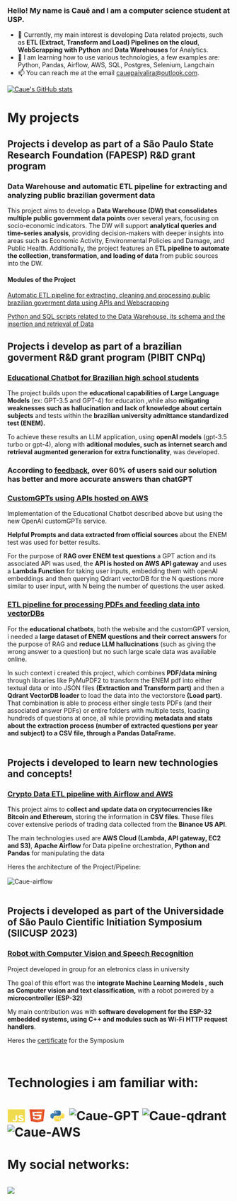 ### Hello! My name is Cauê and I am a computer science student at USP.

-  🔭 Currently, my main interest is developing Data related projects, such as **ETL (Extract, Transform and Load) Pipelines on the cloud**, **WebScrapping with Python** and **Data Warehouses** for Analytics.
-  🌱 I am learning how to use various technologies, a few examples are: Python, Pandas, Airflow, AWS, SQL, Postgres, Selenium, Langchain
-  📫 You can reach me at the email cauepaivalira@outlook.com.

[![Caue's GitHub stats](https://github-readme-stats.vercel.app/api?username=caue-paiva)](https://github.com/caue-paiva/github-readme-stats)

<div>
<h1> My projects </h1>

<h2> Projects i develop as part of a São Paulo State Research Foundation (FAPESP) R&D grant program </h2>
<h3> Data Warehouse and automatic ETL pipeline for extracting and analyzing public brazilian goverment data </h3>

This project aims to develop a **Data Warehouse (DW) that consolidates multiple public government data points** over several years, focusing on socio-economic indicators. The DW will support **analytical queries and time-series analysis**, providing decision-makers with deeper insights into areas such as Economic Activity, Environmental Policies and Damage, and Public Health. Additionally, the project features an E**TL pipeline to automate the collection, transformation, and loading of data** from public sources into the DW.

<h4> Modules of the Project </h4>

<a href="https://github.com/caue-paiva/intelli.gente_data_extraction"> Automatic ETL pipeline for extracting, cleaning and processing public brazilian goverment data using APIs and Webscrapping </a>

<a href="https://github.com/caue-paiva/intelli.gente_database_module"> Python and SQL scripts related to the Data Warehouse, its schema and the insertion and retrieval of Data </a>

<h2> Projects i develop as part of a brazilian goverment R&D grant program (PIBIT CNPq) </h2>
<h3>  <a href="https://github.com/caue-paiva/educa_gpt_publico">Educational Chatbot for Brazilian high school students</a> </h3>

The project builds upon the **educational capabilities of Large Language Models** (ex: GPT-3.5 and GPT-4) for education ,while also **mitigating weaknesses such as hallucination and lack of knowledge about certain subjects** and tests within the **brazilian university admittance standardized test (ENEM).**

To achieve these results an LLM application, using **openAI models** (gpt-3.5 turbo or gpt-4), along with **aditional modules, such as internet search and retrieval augmented generarion for extra functionality**, was developed.

### According to [feedback](https://docs.google.com/spreadsheets/d/1UaDeCpGzO5sNSsrges_OVAHg9-5cmw7FES6-4ZroLtc/edit?usp=sharing), **over 60% of users said our solution has better and more accurate answers than chatGPT**

<h3>  <a href="https://github.com/caue-paiva/educa_custom_GPT">CustomGPTs using APIs hosted on AWS </a> </h3>
Implementation of the Educational Chatbot described above but using the new OpenAI customGPTs service.

<br> 



**Helpful Prompts and data extracted from official sources** about the ENEM test was used for better results. 


For the purpose of **RAG over ENEM test questions** a GPT action and its associated API was used, the **API is hosted on AWS API gateway** and uses a **Lambda Function** for taking user inputs, embedding them with openAI embeddings and then querying 
Qdrant vectorDB for the N questions more similar to user input, with N being the number of questions the user asked.


 <h3> <a href="https://github.com/caue-paiva/PDF_to_vectorDB_ETL">ETL pipeline for processing PDFs and feeding data into vectorDBs </a>    </h3> 

For the **educational chatbots**, both the website and the customGPT version, i needed a **large dataset of ENEM questions and their correct answers** for the purpose of RAG and **reduce LLM hallucinations** (such as giving the wrong answer to a question) but no such large scale data was available online.

In such context i created this project, which combines **PDF/data mining** through libraries like PyMuPDF2 to transform the ENEM pdf into either textual data or into JSON files **(Extraction and Transform part)** and then a **Qdrant VectorDB loader** to load the data into the vectorstore **(Load part)**. That combination is able to process either single tests PDFs (and their associated answer PDFs) or entire folders with multiple tests, loading hundreds of questions at once, all while providing **metadata and stats about the extraction process (number of extracted questions per year and subject) to a CSV file, through a Pandas DataFrame.**
<br>
<br>
<h2> Projects i developed to learn new technologies and concepts! </h2>

<h3>  <a href="https://github.com/caue-paiva/airflow_project"> Crypto Data ETL pipeline with Airflow and AWS </a> </h3>

This project aims to **collect and update data on cryptocurrencies like Bitcoin and Ethereum**, storing the information in **CSV files**. These files cover extensive periods of trading data collected from the **Binance US API**.

The main technologies used are **AWS Cloud (Lambda, API gateway, EC2 and S3)**, **Apache Airflow** for Data pipeline orchestration, **Python and Pandas** for manipulating the data

Heres the architecture of the Project/Pipeline:

<img align="center" alt="Caue-airflow" src="https://github.com/caue-paiva/airflow_project/blob/master/architecture.png">
<br>
<br>
<h2> Projects i developed as part of the Universidade of São Paulo Cientific Initiation Symposium (SIICUSP 2023) </h2>

<h3>  <a href="https://github.com/EnzoTM/R2_D2">Robot with Computer Vision and Speech Recognition </a> </h3>

Project developed in group for an eletronics class in university

The goal of this effort was the **integrate Machine Learning Models , such as Computer vision and text classification,** with a robot powered by a **microcontroller (ESP-32)**

My main contribution was with **software development for the ESP-32 embedded systems, using C++ and modules such as Wi-Fi HTTP request handlers**.

Heres the [certificate](https://drive.google.com/file/d/1yw5TbL3bTsvKT0r6YJKZV02f3wh_FrvR/view?usp=drive_link) for the Symposium
 
</div>

<div style="display: inline_block"><br>
  <h1>Technologies i am familiar with: <h1>
  <img align="center" alt="Caue-Js" height="30" width="40" src="https://raw.githubusercontent.com/devicons/devicon/master/icons/javascript/javascript-plain.svg">
  <img align="center" alt="Caue-HTML" height="30" width="40" src="https://raw.githubusercontent.com/devicons/devicon/master/icons/html5/html5-original.svg">
  <img align="center" alt="Caue-Python" height="30" width="40" src="https://raw.githubusercontent.com/devicons/devicon/master/icons/python/python-original.svg">
  <img align="center" alt="Caue-GPT" height="30" width="40" src="https://upload.wikimedia.org/wikipedia/commons/thumb/0/04/ChatGPT_logo.svg/1024px-ChatGPT_logo.svg.png">
  <img align="center" alt="Caue-qdrant" height="30" width="40" src="https://avatars.githubusercontent.com/u/73504361?s=200&v=4">
   <img align="center" alt="Caue-AWS" height="50" width="60" src="https://a0.awsstatic.com/libra-css/images/logos/aws_logo_smile_1200x630.png">
     

</div>

<div>
  <h1> My social networks: <h2>
  <a href="https://www.linkedin.com/in/caue-paiva-lira-57b44b227/" target="_blank"><img src="https://img.shields.io/badge/-LinkedIn-%230077B5?style=for-the-badge&logo=linkedin&logoColor=white" target="_blank"></a> 
<div>
